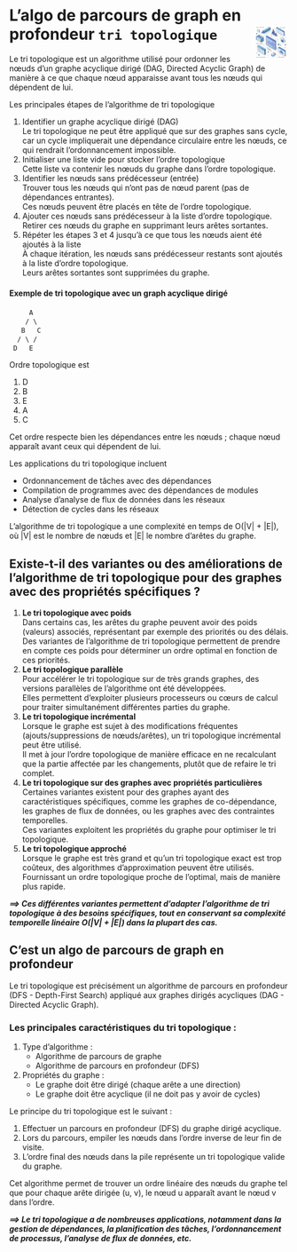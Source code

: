 # **L’algo de parcours de graph en profondeur `tri topologique`**<a href="../../"><img src="../../assets/atomicDs.png" alt="Data science" align="right" height="64px"></a>
Le tri topologique est un algorithme utilisé pour ordonner les nœuds d’un graphe acyclique dirigé (DAG, Directed Acyclic Graph) de manière à ce que chaque nœud apparaisse avant tous les nœuds qui dépendent de lui.

Les principales étapes de l’algorithme de tri topologique  
1. Identifier un graphe acyclique dirigé (DAG)  
    Le tri topologique ne peut être appliqué que sur des graphes sans cycle, car un cycle impliquerait une dépendance circulaire entre les nœuds, ce qui rendrait l’ordonnancement impossible.
2. Initialiser une liste vide pour stocker l’ordre topologique  
    Cette liste va contenir les nœuds du graphe dans l’ordre topologique.  
3. Identifier les nœuds sans prédécesseur (entrée)  
    Trouver tous les nœuds qui n’ont pas de nœud parent (pas de dépendances entrantes).  
    Ces nœuds peuvent être placés en tête de l’ordre topologique.
1. Ajouter ces nœuds sans prédécesseur à la liste d’ordre topologique.  
    Retirer ces nœuds du graphe en supprimant leurs arêtes sortantes.
1. Répéter les étapes 3 et 4 jusqu’à ce que tous les nœuds aient été ajoutés à la liste  
    À chaque itération, les nœuds sans prédécesseur restants sont ajoutés à la liste d’ordre topologique.  
    Leurs arêtes sortantes sont supprimées du graphe.
#### Exemple de tri topologique avec un graph acyclique dirigé
```
     A
    / \
   B   C
  / \ /
 D   E
```
Ordre topologique est
1. D
2. B
3. E
4. A
5. C

Cet ordre respecte bien les dépendances entre les nœuds ; chaque nœud apparaît avant ceux qui dépendent de lui.

Les applications du tri topologique incluent  
* Ordonnancement de tâches avec des dépendances
* Compilation de programmes avec des dépendances de modules
* Analyse d’analyse de flux de données dans les réseaux
* Détection de cycles dans les réseaux

L’algorithme de tri topologique a une complexité en temps de O(|V| + |E|), où |V| est le nombre de nœuds et |E| le nombre d’arêtes du graphe.
## **Existe-t-il des variantes ou des améliorations de l’algorithme de tri topologique pour des graphes avec des propriétés spécifiques ?**
1. **Le tri topologique avec poids**  
    Dans certains cas, les arêtes du graphe peuvent avoir des poids (valeurs) associés, représentant par exemple des priorités ou des délais.  
    Des variantes de l’algorithme de tri topologique permettent de prendre en compte ces poids pour déterminer un ordre optimal en fonction de ces priorités.
1. **Le tri topologique parallèle**  
    Pour accélérer le tri topologique sur de très grands graphes, des versions parallèles de l’algorithme ont été développées.  
    Elles permettent d’exploiter plusieurs processeurs ou cœurs de calcul pour traiter simultanément différentes parties du graphe.
1. **Le tri topologique incrémental**  
    Lorsque le graphe est sujet à des modifications fréquentes (ajouts/suppressions de nœuds/arêtes), un tri topologique incrémental peut être utilisé.  
    Il met à jour l’ordre topologique de manière efficace en ne recalculant que la partie affectée par les changements, plutôt que de refaire le tri complet.
1. **Le tri topologique sur des graphes avec propriétés particulières**  
    Certaines variantes existent pour des graphes ayant des caractéristiques spécifiques, comme les graphes de co-dépendance, les graphes de flux de données, ou les graphes avec des contraintes temporelles.  
    Ces variantes exploitent les propriétés du graphe pour optimiser le tri topologique.
1. **Le tri topologique approché**  
    Lorsque le graphe est très grand et qu’un tri topologique exact est trop coûteux, des algorithmes d’approximation peuvent être utilisés.  
    Fournissant un ordre topologique proche de l’optimal, mais de manière plus rapide.

_**⟹ Ces différentes variantes permettent d’adapter l’algorithme de tri topologique à des besoins spécifiques, tout en conservant sa complexité temporelle linéaire O(|V| + |E|) dans la plupart des cas.**_
## **C’est un algo de parcours de graph en profondeur**
Le tri topologique est précisément un algorithme de parcours en profondeur (DFS - Depth-First Search) appliqué aux graphes dirigés acycliques (DAG - Directed Acyclic Graph).

### Les principales caractéristiques du tri topologique :

1. Type d’algorithme :
    * Algorithme de parcours de graphe
    * Algorithme de parcours en profondeur (DFS)
2. Propriétés du graphe :
    * Le graphe doit être dirigé (chaque arête a une direction)
    * Le graphe doit être acyclique (il ne doit pas y avoir de cycles)

Le principe du tri topologique est le suivant :
1. Effectuer un parcours en profondeur (DFS) du graphe dirigé acyclique.
1. Lors du parcours, empiler les nœuds dans l’ordre inverse de leur fin de visite.
1. L’ordre final des nœuds dans la pile représente un tri topologique valide du graphe.

Cet algorithme permet de trouver un ordre linéaire des nœuds du graphe tel que pour chaque arête dirigée (u, v), le nœud u apparaît avant le nœud v dans l’ordre.

_**⟹ Le tri topologique a de nombreuses applications, notamment dans la gestion de dépendances, la planification des tâches, l’ordonnancement de processus, l’analyse de flux de données, etc.**_